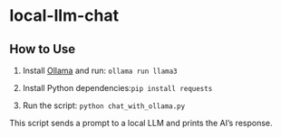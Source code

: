 # local-llm-chat

## How to Use
1. Install [Ollama](https://ollama.com/download) and run: `ollama run llama3`

2. Install Python dependencies:`pip install requests`

3. Run the script: `python chat_with_ollama.py`

This script sends a prompt to a local LLM and prints the AI’s response.




